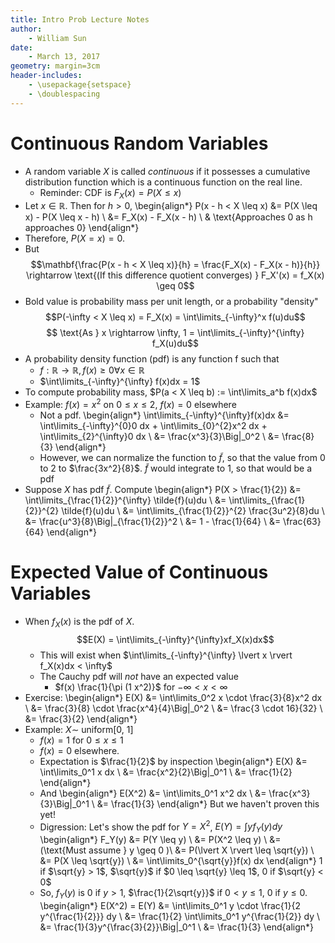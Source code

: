 ```yaml
---
title: Intro Prob Lecture Notes
author:
    - William Sun
date:
    - March 13, 2017
geometry: margin=3cm
header-includes:
    - \usepackage{setspace}
    - \doublespacing
---
```

# Continuous Random Variables
- A random variable $X$ is called *continuous* if it possesses a cumulative distribution function which is a continuous function on the real line.
    - Reminder: CDF is $F_X(x) = P(X \leq x)$
- Let $x \in \mathbb{R}$. Then for $h > 0$,
\begin{align*}
P(x - h < X \leq x) &= P(X \leq x) - P(X \leq x - h) \\
&= F_X(x) - F_X(x - h) \\
& \text{Approaches 0 as h approaches 0}
\end{align*}
- Therefore, $P(X = x) = 0$.
- But
$$\mathbf{\frac{P(x - h < X \leq x)}{h} = \frac{F_X(x) - F_X(x - h)}{h}} \rightarrow \text{(If this difference quotient converges) } F_X'(x) = f_X(x) \geq 0$$
- Bold value is probability mass per unit length, or a probability "density"
$$P(-\infty < X \leq x) = F_X(x) = \int\limits_{-\infty}^x f(u)du$$
$$ \text{As } x \rightarrow \infty, 1 = \int\limits_{-\infty}^{\infty} f_X(u)du$$
- A probability density function (pdf) is any function f such that
    - $f: \mathbb{R} \rightarrow \mathbb{R}, f(x) \geq 0 \forall x \in \mathbb{R}$
    - $\int\limits_{-\infty}^{\infty} f(x)dx = 1$
- To compute probability mass, $P(a < X \leq b) := \int\limits_a^b f(x)dx$
- Example: $f(x) = x^2$ on $0 \leq x \leq 2$, $f(x) = 0$ elsewhere
    - Not a pdf.
    \begin{align*}
    \int\limits_{-\infty}^{\infty}f(x)dx  &= \int\limits_{-\infty}^{0}0 dx + \int\limits_{0}^{2}x^2 dx + \int\limits_{2}^{\infty}0 dx \\
    &= \frac{x^3}{3}\Big|_0^2 \\
    &= \frac{8}{3}
    \end{align*}
    - However, we can normalize the function to $\tilde{f}$, so that the value from 0 to 2 to $\frac{3x^2}{8}$. $\tilde{f}$ would integrate to 1, so that would be a pdf
- Suppose $X$ has pdf $\tilde{f}$. Compute
    \begin{align*}
        P(X > \frac{1}{2}) &= \int\limits_{\frac{1}{2}}^{\infty} \tilde{f}(u)du \\
        &= \int\limits_{\frac{1}{2}}^{2} \tilde{f}(u)du \\
        &= \int\limits_{\frac{1}{2}}^{2} \frac{3u^2}{8}du \\
        &= \frac{u^3}{8}\Big|_{\frac{1}{2}}^2 \\
        &= 1 - \frac{1}{64} \\
        &= \frac{63}{64}
    \end{align*}

# Expected Value of Continuous Variables
- When $f_X(x)$ is the pdf of $X$.
$$E(X) = \int\limits_{-\infty}^{\infty}xf_X(x)dx$$
    - This will exist when $\int\limits_{-\infty}^{\infty} \lvert x \rvert f_X(x)dx < \infty$
    - The Cauchy pdf will *not* have an expected value
        - $f(x) \frac{1}{\pi (1 x^2)}$ for $-\infty < x < \infty$
- Exercise:
\begin{align*}
E(X) &= \int\limits_0^2 x \cdot \frac{3}{8}x^2 dx \\
&= \frac{3}{8} \cdot \frac{x^4}{4}\Big|_0^2 \\
&= \frac{3 \cdot 16}{32} \\
&= \frac{3}{2}
\end{align*}
- Example: $X \sim$ uniform[0, 1]
    - $f(x) = 1$ for $0 \leq x \leq 1$
    - $f(x) = 0$ elsewhere.
    - Expectation is $\frac{1}{2}$ by inspection
    \begin{align*}
    E(X) &= \int\limits_0^1 x dx \\
    &= \frac{x^2}{2}\Big|_0^1 \\
    &= \frac{1}{2}
    \end{align*}
    - And
    \begin{align*}
    E(X^2) &= \int\limits_0^1 x^2 dx \\
    &= \frac{x^3}{3}\Big|_0^1 \\
    &= \frac{1}{3}
    \end{align*}
    But we haven't proven this yet!
    - Digression: Let's show the pdf for $Y = X^2$, $E(Y) = \int y f_Y(y) dy$
    \begin{align*}
    F_Y(y) &= P(Y \leq y) \\
    &= P(X^2 \leq y) \\
    &= (\text{Must assume } y \geq 0 )\\
    &= P(\lvert X \rvert \leq \sqrt{y}) \\
    &= P(X \leq \sqrt{y}) \\
    &= \int\limits_0^{\sqrt{y}}f(x) dx
    \end{align*}
    1 if $\sqrt{y} > 1$, $\sqrt{y}$ if $0 \leq \sqrt{y} \leq 1$, 0 if $\sqrt{y} < 0$
    - So, $f_Y(y)$ is 0 if $y > 1$, $\frac{1}{2\sqrt{y}}$ if $0 < y \leq 1$, 0 if $y \leq 0$.
    \begin{align*}
    E(X^2) = E(Y) &= \int\limits_0^1 y \cdot \frac{1}{2 y^{\frac{1}{2}}} dy \\
    &= \frac{1}{2} \int\limits_0^1 y^{\frac{1}{2}} dy \\
    &= \frac{1}{3}y^{\frac{3}{2}}\Big|_0^1 \\
    &= \frac{1}{3}
    \end{align*}
